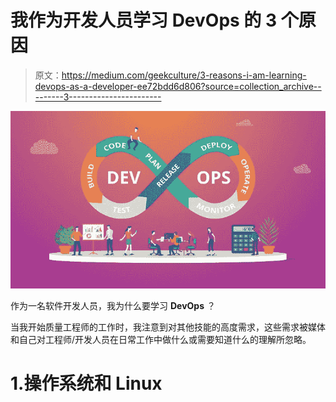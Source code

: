 # 我作为开发人员学习 DevOps 的 3 个原因

> 原文：<https://medium.com/geekculture/3-reasons-i-am-learning-devops-as-a-developer-ee72bdd6d806?source=collection_archive---------3----------------------->

![](img/db57178df5333d23b3e2a94b011b730f.png)

作为一名软件开发人员，我为什么要学习 **DevOps** ？

当我开始质量工程师的工作时，我注意到对其他技能的高度需求，这些需求被媒体和自己对工程师/开发人员在日常工作中做什么或需要知道什么的理解所忽略。

# 1.操作系统和 Linux